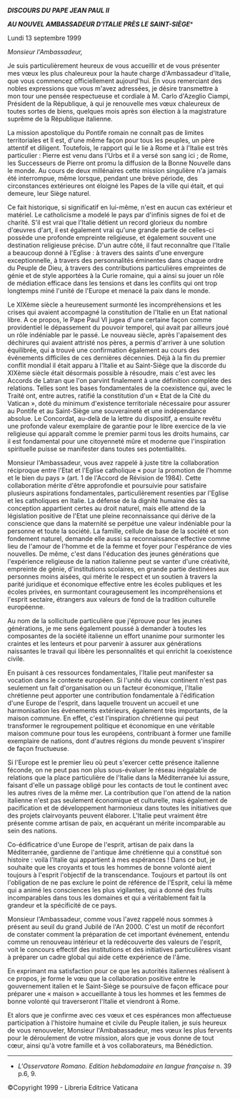 ***DISCOURS DU PAPE JEAN PAUL II***

***AU NOUVEL AMBASSADEUR D'ITALIE PRÈS LE SAINT-SIÈGE****

Lundi 13 septembre 1999

*Monsieur l'Ambassadeur,*

Je suis particulièrement heureux de vous accueillir et de vous présenter mes vœux les plus chaleureux pour la haute charge d'Ambassadeur d'Italie, que vous commencez officiellement aujourd'hui. En vous remerciant des nobles expressions que vous m'avez adressées, je désire transmettre à mon tour une pensée respectueuse et cordiale à M. Carlo d'Azeglio Ciampi, Président de la République, à qui je renouvelle mes vœux chaleureux de toutes sortes de biens, quelques mois après son élection à la magistrature suprême de la République italienne.

La mission apostolique du Pontife romain ne connaît pas de limites territoriales et Il est, d'une même façon pour tous les peuples, un père attentif et diligent. Toutefois, le rapport qui le lie à Rome et à l'Italie est très particulier : Pierre est venu dans l'Urbs et il a versé son sang ici ; de Rome, les Successeurs de Pierre ont promu la diffusion de la Bonne Nouvelle dans le monde. Au cours de deux millénaires cette mission singulière n'a jamais été interrompue, même lorsque, pendant une brève période, des circonstances extérieures ont éloigné les Papes de la ville qui était, et qui demeure, leur Siège naturel.

Ce fait historique, si significatif en lui-même, n'est en aucun cas extérieur et matériel. Le catholicisme a modelé le pays par d'infinis signes de foi et de charité. S'il est vrai que l'Italie détient un record glorieux du nombre d'œuvres d'art, il est également vrai qu'une grande partie de celles-ci possède une profonde empreinte religieuse, et également souvent une destination religieuse précise. D'un autre côté, il faut reconnaître que l'Italie a beaucoup donné à l'Eglise : à travers des saints d'une envergure exceptionnelle, à travers des personnalités éminentes dans chaque ordre du Peuple de Dieu, à travers des contributions particulières empreintes de génie et de style apportées à la Curie romaine, qui a ainsi su jouer un rôle de médiation efficace dans les tensions et dans les conflits qui ont trop longtemps miné l'unité de l'Europe et menacé la paix dans le monde.

Le XIXème siècle a heureusement surmonté les incompréhensions et les crises qui avaient accompagné la constitution de l'Italie en un Etat national libre. A ce propos, le Pape Paul VI jugea d'une certaine façon comme providentiel le dépassement du pouvoir temporel, qui avait par ailleurs joué un rôle indéniable par le passé. Le nouveau siècle, après l'apaisement des déchirures qui avaient attristé nos pères, a permis d'arriver à une solution équilibrée, qui a trouvé une confirmation également au cours des événements difficiles de ces dernières décennies. Déjà à la fin du premier conflit mondial il était apparu à l'Italie et au Saint-Siège que la discorde du XIXème siècle était désormais possible à résoudre, mais c'est avec les Accords de Latran que l'on parvint finalement à une définition complète des relations. Telles sont les bases fondamentales de la coexistence qui, avec le Traité ont, entre autres, ratifié la constitution d'un « Etat de la Cité du Vatican », doté du minimum d'existence territoriale nécessaire pour assurer au Pontife et au Saint-Siège une souveraineté et une indépendance absolue. Le Concordat, au-delà de la lettre du dispositif, a ensuite revêtu une profonde valeur exemplaire de garantie pour le libre exercice de la vie religieuse qui apparaît comme le premier parmi tous les droits humains, car il est fondamental pour une citoyenneté mûre et moderne que l'inspiration spirituelle puisse se manifester dans toutes ses potentialités.

Monsieur l'Ambassadeur, vous avez rappelé à juste titre la collaboration réciproque entre l'Etat et l'Eglise catholique « pour la promotion de l'homme et le bien du pays » (art. 1 de l'Accord de Révision de 1984). Cette collaboration mérite d'être approfondie et poursuivie pour satisfaire plusieurs aspirations fondamentales, particulièrement resenties par l'Eglise et les catholiques en Italie. La défense de la dignité humaine dès sa conception appartient certes au droit naturel, mais elle attend de la législation positive de l'Etat une pleine reconnaissance qui dérive de la conscience que dans la maternité se perpétue une valeur indéniable pour la personne et toute la société. La famille, cellule de base de la société et son fondement naturel, demande elle aussi sa reconnaissance effective comme lieu de l'amour de l'homme et de la femme et foyer pour l'espérance de vies nouvelles. De même, c'est dans l'éducation des jeunes générations que l'expérience religieuse de la nation italienne peut se vanter d'une créativité, empreinte de génie, d'institutions scolaires, en grande partie destinées aux personnes moins aisées, qui mérite le respect et un soutien à travers la parité juridique et économique effective entre les écoles publiques et les écoles privées, en surmontant courageusement les incompréhensions et l'esprit sectaire, étrangers aux valeurs de fond de la tradition culturelle européenne.

Au nom de la sollicitude particulière que j'éprouve pour les jeunes générations, je me sens également poussé à demander à toutes les composantes de la société italienne un effort unanime pour surmonter les craintes et les lenteurs et pour parvenir à assurer aux générations naissantes le travail qui libère les personnalités et qui enrichit la coexistence civile.

En puisant à ces ressources fondamentales, l'Italie peut manifester sa vocation dans le contexte européen. Si l'unité du vieux continent n'est pas seulement un fait d'organisation ou un facteur économique, l'Italie chrétienne peut apporter une contribution fondamentale à l'édification d'une Europe de l'esprit, dans laquelle trouvent un accueil et une harmonisation les événements extérieurs, également très importants, de la maison commune. En effet, c'est l'inspiration chrétienne qui peut transformer le regroupement politique et économique en une véritable maison commune pour tous les européens, contribuant à former une famille exemplaire de nations, dont d'autres régions du monde peuvent s'inspirer de façon fructueuse.

Si l'Europe est le premier lieu où peut s'exercer cette présence italienne féconde, on ne peut pas non plus sous-évaluer le réseau inégalable de relations que la place particulière de l'Italie dans la Méditerranée lui assure, faisant d'elle un passage obligé pour les contacts de tout le continent avec les autres rives de la même mer. La contribution que l'on attend de la nation italienne n'est pas seulement économique et culturelle, mais également de pacification et de développement harmonieux dans toutes les initiatives que des projets clairvoyants peuvent élaborer. L'Italie peut vraiment être présente comme artisan de paix, en acquérant un mérite incomparable au sein des nations.

Co-édificatrice d'une Europe de l'esprit, artisan de paix dans la Méditerranée, gardienne de l'antique âme chrétienne qui a constitué son histoire : voilà l'Italie qui appartient à mes espérances ! Dans ce but, je souhaite que les croyants et tous les hommes de bonne volonté aient toujours à l'esprit l'objectif de la transcendance. Toujours et partout ils ont l'obligation de ne pas exclure le point de référence de l'Esprit, celui là même qui a animé les consciences les plus vigilantes, qui a donné des fruits incomparables dans tous les domaines et qui a véritablement fait la grandeur et la spécificité de ce pays.

Monsieur l'Ambassadeur, comme vous l'avez rappelé nous sommes à présent au seuil du grand Jubilé de l'An 2000. C'est un motif de réconfort de constater comment la préparation de cet important événement, entendu comme un renouveau intérieur et la redécouverte des valeurs de l'esprit, voit le concours effectif des institutions et des initiatives particulières visant à préparer un cadre global qui aide cette expérience de l'âme.

En exprimant ma satisfaction pour ce que les autorités italiennes réalisent à ce propos, je forme le vœu que la collaboration positive entre le gouvernement italien et le Saint-Siège se poursuive de façon efficace pour préparer une « maison » accueillante à tous les hommes et les femmes de bonne volonté qui traverseront l'Italie et viendront à Rome.

Et alors que je confirme avec ces vœux et ces espérances mon affectueuse participation à l'histoire humaine et civile du Peuple italien, je suis heureux de vous renouveler, Monsieur l'Ambabassadeur, mes vœux les plus fervents pour le déroulement de votre mission, alors que je vous donne de tout cœur, ainsi qu'à votre famille et à vos collaborateurs, ma Bénédiction.

* * *

* *L'Osservatore Romano. Edition hebdomadaire en langue française* n. 39 p.6, 9.

©Copyright 1999 - Libreria Editrice Vaticana
